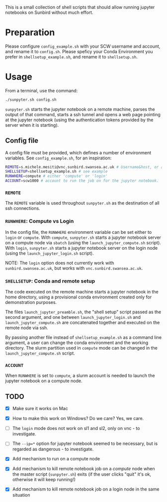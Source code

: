 This is a small collection of shell scripts that should allow running
jupyter notebooks on Sunbird without much effort.

# Preparation
Please configure `config_example.sh` with your SCW username and account, and rename it to `config.sh`. Please speficy your
Conda Environment you prefer in `shellsetup_example.sh`, and rename it to `shellsetup.sh`.

# Usage
From a terminal, use the command:
```bash
./sunpyter.sh config.sh
```
`sunpyter.sh` starts the jupyter notebook on a remote machine, parses the output 
of that command, starts a ssh tunnel and opens a web page pointing at the 
jupyter notebook (using the authentication tokens provided by the server
when it is starting).

## Config file
A config file must be provided, which defines a number of environment 
variables. See `config_example.sh`, for an inspiration:
```bash
REMOTE=s.michele.mesiti@vnc.sunbird.swansea.ac.uk # Username&host, or alias
SHELLSETUP=shellsetup_example.sh # see example
RUNWHERE=compute # either 'compute' or 'login'
ACCOUNT=scw1000 # account to run the job on for the jupyter notebook.
```
### `REMOTE`
The `REMOTE` variable is used throughout `sunpyter.sh` as the destination of 
all ssh connections.

### `RUNWHERE`: Compute vs Login
In the config file, the `RUNWHERE` environment variable can be set either
to `login` or `compute`. With `compute`, `sunpyter.sh` starts a jupyter notebook 
server on a compute node via `sbatch` (using the `launch_jupyter_compute.sh` 
script).
With `login`, `sunpyter.sh` starts a jupyter notebook server on the login node
(using the `launch_jupyter_login.sh` script).

NOTE: The `login` option does not currently work with `sunbird.swansea.ac.uk`, 
but works with `vnc.sunbird.swansea.ac.uk`.

### `SHELLSETUP`: Conda and remote setup

The code executed on the remote machine starts a jupyter notebook in the home 
directory, using a provisional conda environment created only for demonstration
purposes.

The files `launch_jupyter_preamble.sh`, the "shell setup" script passed as the 
second argument, and one between `launch_jupyter_login.sh` and 
`launch_jupyter_compute.sh` are concatenated together and executed on the 
remote node via ssh.

By passing another file instead of `shellsetup_example.sh` as a command line 
argument, a user can change the conda environment and the working directory. 
The slurm partition used in `compute` mode can be changed in the 
`launch_jupyter_compute.sh` script. 

### `ACCOUNT`
When `RUNWHERE` is set to `compute`, a slurm account is needed to launch the
jupyter notebook on a compute node.


## TODO 
- [x] Make sure it works on Mac
- [x] How to make this work on Windows? Do we care? Yes, we care.
- [ ] The `login` mode does not work on sl1 and sl2, only on vnc - to investigate.
- [ ] The `--ip=*` option for jupyter notebook seemed to be necessary, but is 
      regarded as dangerous - to investigate.
- [x] Add mechanism to run on a compute node
- [x] Add mechanism to kill remote notebook job on a *compute* node when the master 
      script (`sunpyter.sh`) exits (if the user clicks "quit" it's ok, otherwise it 
      will keep running!)
- [x] Add mechanism to kill remote notebook job on a login node in the same 
      situation

